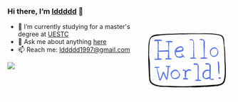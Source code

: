 ### Hi there, I’m [lddddd](https://github.com/lddddd1997/) 👋

<img align="right" width="40%" src="https://github.com/lddddd1997/ImageURL/blob/main/hello-world.gif">

- 🔭 I’m currently studying for a master's degree at [UESTC](https://www.uestc.edu.cn/)
- 💬 Ask me about anything [here](https://github.com/lddddd1997/lddddd1997/issues)
- 📫 Reach me: lddddd1997@gmail.com

<!-- <img align="left" width="40%" src="https://github-readme-stats.vercel.app/api/top-langs/?username=lddddd1997&layout=compact">-->
<img align="left" width="50%" src="https://github-readme-stats.vercel.app/api?username=lddddd1997&count_private=true&show_icons=true">

<!--
**lddddd1997/lddddd1997** is a ✨ _special_ ✨ repository because its `README.md` (this file) appears on your GitHub profile.

Here are some ideas to get you started:

- 🔭 I’m currently working on ...
- 🌱 I’m currently learning ...
- 👯 I’m looking to collaborate on ...
- 🤔 I’m looking for help with ...
- 💬 Ask me about ...
- 📫 How to reach me: ...
- 😄 Pronouns: ...
- ⚡ Fun fact: ...
-->
